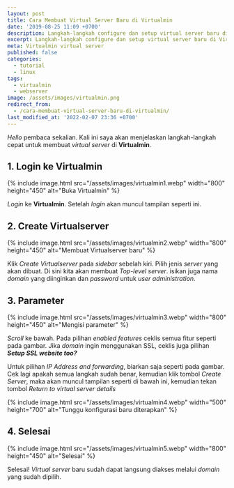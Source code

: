 ```yaml
---
layout: post
title: Cara Membuat Virtual Server Baru di Virtualmin
date: '2019-08-25 11:09 +0700'
description: Langkah-langkah configure dan setup virtual server baru di Virtualmin.
excerpt: Langkah-langkah configure dan setup virtual server baru di Virtualmin.
meta: Virtualmin virtual server
published: false
categories:
  - tutorial
  - linux
tags:
  - virtualmin
  - webserver
image: /assets/images/virtualmin.png
redirect_from:
  - /cara-membuat-virtual-server-baru-di-virtualmin/
last_modified_at: '2022-02-07 23:36 +0700'
---
```

_Hello_ pembaca sekalian. Kali ini saya akan menjelaskan langkah-langkah cepat untuk membuat _virtual server_ di **Virtualmin**.

## 1. Login ke Virtualmin ##

{% include image.html src="/assets/images/virtualmin1.webp" width="800" height="450" alt="Buka Virtualmin" %}

_Login_ ke **Virtualmin**. Setelah _login_ akan muncul tampilan seperti ini.

## 2. Create Virtualserver ##

{% include image.html src="/assets/images/virtualmin2.webp" width="800" height="450" alt="Membuat Virtualserver baru" %}

Klik _Create Virtualserver_ pada _sidebar_ sebelah kiri. Pilih jenis _server_ yang akan dibuat. Di sini kita akan membuat _Top-level server_. isikan juga nama _domain_ yang diinginkan dan _password_ untuk _user administration_.

## 3. Parameter ##

{% include image.html src="/assets/images/virtualmin3.webp" width="800" height="450" alt="Mengisi parameter" %}

_Scroll_ ke bawah. Pada pilihan _enabled features_ ceklis semua fitur seperti pada gambar. Jika _domain_ ingin menggunakan SSL, ceklis juga pilihan ***Setup SSL website too?***

Untuk pilihan _IP Address and forwarding_, biarkan saja seperti pada gambar. Cek lagi apakah semua langkah sudah benar, kemudian klik tombol _Create Server_, maka akan muncul tampilan seperti di bawah ini, kemudian tekan tombol _Return to virtual server details_

{% include image.html src="/assets/images/virtualmin4.webp" width="500" height="700" alt="Tunggu konfigurasi baru diterapkan" %}

## 4. Selesai ##

{% include image.html src="/assets/images/virtualmin5.webp" width="800" height="450" alt="Selesai" %}

Selesai! _Virtual server_ baru sudah dapat langsung diakses melalui _domain_ yang sudah dipilih.
